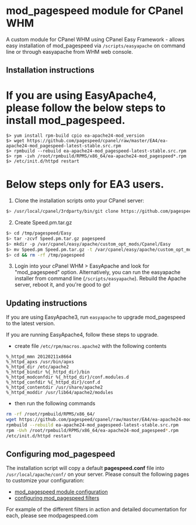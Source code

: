 # mod_pagespeed module for CPanel WHM

A custom module for CPanel WHM using CPanel Easy Framework - allows easy installation of mod_pagespeed via `/scripts/easyapache` on command line or through easyapache from WHM web console.

## Installation instructions

# If you are using EasyApache4, please follow the below steps to install mod_pagespeed.
```
$> yum install rpm-build cpio ea-apache24-mod_version
$> wget https://github.com/pagespeed/cpanel/raw/master/EA4/ea-apache24-mod_pagespeed-latest-stable.src.rpm
$> rpmbuild --rebuild ea-apache24-mod_pagespeed-latest-stable.src.rpm
$> rpm -ivh /root/rpmbuild/RPMS/x86_64/ea-apache24-mod_pagespeed*.rpm
$> /etc/init.d/httpd restart
```

# Below steps only for EA3 users.
1. Clone the installation scripts onto your CPanel server:
```bash
$> /usr/local/cpanel/3rdparty/bin/git clone https://github.com/pagespeed/cpanel.git /tmp/pagespeed/
```

2. Create Speed.pm.tar.gz
```bash
$> cd /tmp/pagespeed/Easy
$> tar -zcvf Speed.pm.tar.gz pagespeed
$> mkdir -p /var/cpanel/easy/apache/custom_opt_mods/Cpanel/Easy
$> mv Speed.pm Speed.pm.tar.gz -t /var/cpanel/easy/apache/custom_opt_mods/Cpanel/Easy/
$> cd && rm -rf /tmp/pagespeed
```

3. Login into your cPanel WHM > EasyApache and look for "mod_pagespeed" option. Alternatively, you can run the easyapache installer from command line (`/scripts/easyapache`). Rebuild the Apache server, reboot it, and you're good to go!

## Updating instructions

If you are using EasyApache3, run `easyapache` to upgrade mod_pagespeed to the
latest version.

If you are running EasyApache4, follow these steps to upgrade.

 - create file `/etc/rpm/macros.apache2` with the following contents

 ```
 %_httpd_mmn 20120211x8664
 %_httpd_apxs /usr/bin/apxs
 %_httpd_dir /etc/apache2
 %_httpd_bindir %{_httpd_dir}/bin
 %_httpd_modconfdir %{_httpd_dir}/conf.modules.d
 %_httpd_confdir %{_httpd_dir}/conf.d
 %_httpd_contentdir /usr/share/apache2
 %_httpd_moddir /usr/lib64/apache2/modules
 ```

 - then run the following commands

 ```bash
 rm -rf /root/rpmbuild/RPMS/x86_64/
 wget https://github.com/pagespeed/cpanel/raw/master/EA4/ea-apache24-mod_pagespeed-latest-stable.src.rpm
 rpmbuild --rebuild ea-apache24-mod_pagespeed-latest-stable.src.rpm
 rpm -Uvh /root/rpmbuild/RPMS/x86_64/ea-apache24-mod_pagespeed*.rpm
 /etc/init.d/httpd restart
 ```

## Configuring mod_pagespeed

The installation script will copy a default **pagespeed.conf** file into `/usr/local/apache/conf/` on your server. Please consult the following pages to customize your configuration:

- [mod_pagespeed module configuration](https://developers.google.com/speed/docs/mod_pagespeed/configuration)
- [configuring mod_pagespeed filters](https://developers.google.com/speed/docs/mod_pagespeed/config_filters)

For example of the different filters in action and detailed documentation for each, please see modpagespeed.com

